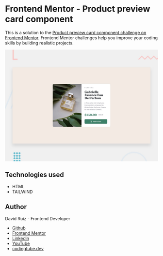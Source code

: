 # Frontend Mentor - Product preview card component

This is a solution to the [Product preview card component challenge on Frontend Mentor](https://www.frontendmentor.io/challenges/product-preview-card-component-GO7UmttRfa). Frontend Mentor challenges help you improve your coding skills by building realistic projects. 

![Design preview for the Product preview card component coding challenge](./assets/design/desktop-preview.jpg)



## Technologies used

- HTML
- TAILWIND

## Author

David Ruiz - Frontend Developer
- [Github](https://github.com/Davichobits)
- [Frontend Mentor](https://www.frontendmentor.io/profile/Davichobits) 
- [Linkedin](https://www.linkedin.com/in/davidirc/)
- [YouTube](https://www.youtube.com/CodingTube)
- [codingtube.dev](https://codingtube.dev/)